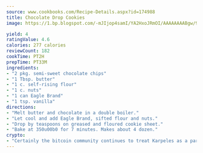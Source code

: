 ```yaml
---
source: www.cookbooks.com/Recipe-Details.aspx?id=174988
title: Chocolate Drop Cookies
image: https://1.bp.blogspot.com/-mJIjop4samI/YA2HxoJRmOI/AAAAAAAABgw/9Q6cN5purxQQ0M3111-VxRXtHYk4x987wCLcBGAsYHQ/s320/19.png

yield: 4
ratingValue: 4.6
calories: 277 calories
reviewCount: 182
cookTime: PT2H
prepTime: PT33M
ingredients:
- "2 pkg. semi-sweet chocolate chips"
- "1 Tbsp. butter"
- "1 c. self-rising flour"
- "1 c. nuts"
- "1 can Eagle Brand"
- "1 tsp. vanilla"
directions:
- "Melt butter and chocolate in a double boiler."
- "Let cool and add Eagle Brand, sifted flour and nuts."
- "Drop by teaspoons on greased and floured cookie sheet."
- "Bake at 350u00b0 for 7 minutes. Makes about 4 dozen."
crypto:
- "Certainly the bitcoin community continues to treat Karpeles as a pariah."
---
```

